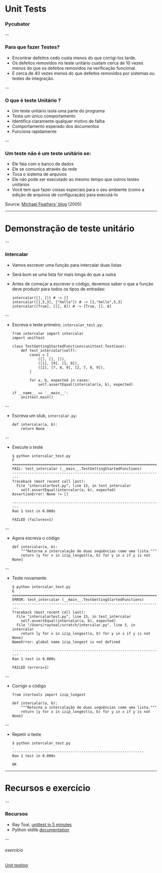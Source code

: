 # Unit Tests
### Pycubator

--
### Para que fazer Testes?

-   Encontrar defeitos cedo custa menos do que corrigi-los tarde.
-   Os defeitos removidos no teste unitário custam cerca de 10 vezes menos do que os defeitos removidos na  verificação funcional.
-   E cerca de 40 vezes menos do que defeitos removidos por sistemas ou testes de integração.

--

### O que é teste Unitário ?


-   Um teste unitário isola uma parte do programa
-   Testa um único comportamento
-   Identifica claramente qualquer motivo de falha
-   Comportamento esperado dos documentos
-   Funciona rapidamente

--

### Um teste não é um teste unitário se:

*   Ele fala com o banco de dados
*   Ele se comunica através da rede
*   Toca o sistema de arquivos
*   Ele não pode ser executado ao mesmo tempo que outros testes unitários
*   Você tem que fazer coisas especiais para o seu ambiente (como a edição de arquivos de configuração) para executá-lo

Source: [Michael Feathers' blog](http://www.artima.com/weblogs/viewpost.jsp?thread=126923) (2005)

---

# Demonstração de teste unitário

--

### Intercalar

-   Vamos escrever uma função para intercalar duas listas
-   Será bom se uma lista for mais longa do que a outra
-   Antes de começar a escrever o código, devemos saber o que a função deve produzir para todos os tipos
    de entradas:

        intercalar([], []) # -> []
        intercalar([1,5,3], ["hello"]) # -> [1,"hello",5,3]
        intercalar([True], [[], 8]) # -> [True, [], 8]

--

-   Escreva o teste primeiro, `intercalar_test.py`:

        from intercalar import intercalar
        import unittest

        class TestGettingStartedFunctions(unittest.TestCase):
            def test_intercalar(self):
                cases = [
                    ([], [], []),
                    ([1], [9], [1, 9]),
                    ([2], [7, 8, 9], [2, 7, 8, 9]),
                ]

                for a, b, expected in cases:
                    self.assertEqual(intercalar(a, b), expected)

        if __name__ == '__main__':
            unittest.main()


--

-   Escreva um stub, `intercalar.py`:

        def intercalar(a, b):
            return None

--

-   Execute o teste

        $ python intercalar_test.py
        F
        ======================================================================
        FAIL: test_intercalar (__main__.TestGettingStartedFunctions)
        ----------------------------------------------------------------------
        Traceback (most recent call last):
          File "intercalartest.py", line 15, in test_intercalar
            self.assertEqual(intercalar(a, b), expected)
        AssertionError: None != []

        ----------------------------------------------------------------------
        Ran 1 test in 0.000s

        FAILED (failures=1)

--

-   Agora escreva o código

        def intercalar(a, b):
            """Retorna a intercalação de duas seqüências como uma lista."""
            return [y for x in izip_longest(a, b) for y in x if y is not None]

--

-   Teste novamente

        $ python intercalar_test.py
        E
        ======================================================================
        ERROR: test_intercalar (__main__.TestGettingStartedFunctions)
        ----------------------------------------------------------------------
        Traceback (most recent call last):
          File "intercalartest.py", line 15, in test_intercalar
            self.assertEqual(intercalar(a, b), expected)
          File "/Users/raytoal/scratch/intercalar.py", line 3, in intercalar
            return [y for x in izip_longest(a, b) for y in x if y is not None]
        NameError: global name izip_longest is not defined

        ----------------------------------------------------------------------
        Ran 1 test in 0.000s

        FAILED (errors=1)
--

-   Corrigir o código

        from itertools import izip_longest

        def intercalar(a, b):
            """Retorna a intercalação de duas seqüências como uma lista."""
            return [y for x in izip_longest(a, b) for y in x if y is not None]

--

-   Repetir o teste

        $ python intercalar_test.py
        .
        -------------------------------------------------------------
        Ran 1 test in 0.000s

        OK

---
# Recursos e exercício

--
### Recursos
-   Ray Toal, [unittest in 5 minutes](http://www.slideshare.net/raytoal/unittest-in-5-minutes)
-   Python stdlib [documentation](https://docs.python.org/3/library/unittest.html#module-unittest)


--
###### exercício
[Unit testing](http://lms.10x.org.il/item/47/)
